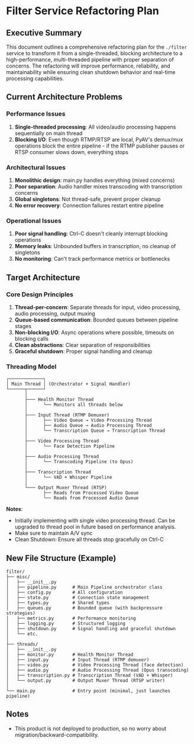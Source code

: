 # Filter Service Refactoring Plan

## Executive Summary

This document outlines a comprehensive refactoring plan for the `./filter` service to transform it from a single-threaded, blocking architecture to a high-performance, multi-threaded pipeline with proper separation of concerns. The refactoring will improve performance, reliability, and maintainability while ensuring clean shutdown behavior and real-time processing capabilities.

## Current Architecture Problems

### Performance Issues
1. **Single-threaded processing**: All video/audio processing happens sequentially on main thread
2. **Blocking I/O**: Even though RTMP/RTSP are local, PyAV's demux/mux operations block the entire pipeline - if the RTMP publisher pauses or RTSP consumer slows down, everything stops

### Architectural Issues
1. **Monolithic design**: main.py handles everything (mixed concerns)
2. **Poor separation**: Audio handler mixes transcoding with transcription concerns
3. **Global singletons**: Not thread-safe, prevent proper cleanup
4. **No error recovery**: Connection failures restart entire pipeline

### Operational Issues
1. **Poor signal handling**: Ctrl-C doesn't cleanly interrupt blocking operations
2. **Memory leaks**: Unbounded buffers in transcription, no cleanup of singletons
3. **No monitoring**: Can't track performance metrics or bottlenecks

## Target Architecture

### Core Design Principles
1. **Thread-per-concern**: Separate threads for input, video processing, audio processing, output muxing
2. **Queue-based communication**: Bounded queues between pipeline stages
3. **Non-blocking I/O**: Async operations where possible, timeouts on blocking calls
4. **Clean abstractions**: Clear separation of responsibilities
5. **Graceful shutdown**: Proper signal handling and cleanup

### Threading Model

```
┌─────────────┐
│ Main Thread │ (Orchestrator + Signal Handler)
└──────┬──────┘
       │
       ├─── Health Monitor Thread
       │      └── Monitors all threads below
       │
       ├─── Input Thread (RTMP Demuxer)
       │      ├── Video Queue → Video Processing Thread
       │      ├── Audio Queue → Audio Processing Thread
       │      └── Transcription Queue → Transcription Thread
       │
       ├─── Video Processing Thread
       │      └── Face Detection Pipeline
       │
       ├─── Audio Processing Thread
       │      └── Transcoding Pipeline (to Opus)
       │
       ├─── Transcription Thread
       │      └── VAD + Whisper Pipeline
       │
       └─── Output Muxer Thread (RTSP)
              ├── Reads from Processed Video Queue
              └── Reads from Processed Audio Queue
```


**Notes**:
- Initially implementing with single video processing thread. Can be upgraded to thread pool in future based on performance analysis.
- Make sure to maintain A/V sync
- Clean Shutdown: Ensure all threads stop gracefully on Ctrl-C

## New File Structure (Example)

```
filter/
├── misc/
│   ├── __init__.py
│   ├── pipeline.py      # Main Pipeline orchestrator class
│   ├── config.py        # All configuration
│   ├── state.py         # Connection state management
│   ├── types.py         # Shared types
│   ├── queues.py        # Bounded queue (with backpressure strategies)
│   ├── metrics.py       # Performance monitoring
│   ├── logging.py       # Structured logging
│   ├── shutdown.py      # Signal handling and graceful shutdown
│   └── etc.
│
├── threads/
│   ├── __init__.py
│   ├── monitor.py       # Health Monitor Thread
│   ├── input.py         # Input Thread (RTMP demuxer)
│   ├── video.py         # Video Processing Thread (face detection)
│   ├── audio.py         # Audio Processing Thread (Opus transcoding)
│   ├── transcription.py # Transcription Thread (VAD + Whisper)
│   └── output.py        # Output Muxer Thread (RTSP writer)
│
└── main.py              # Entry point (minimal, just launches pipeline)
```

## Notes

- This product is not deployed to production, so no worry about migration/backward-compatibility.

